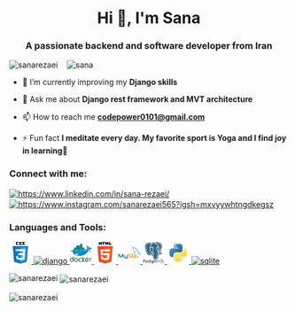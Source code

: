<h1 align="center">Hi 👋, I'm Sana</h1>
<h3 align="center">A passionate backend and software developer from Iran</h3>

<img align="right" alt="sana" width="400" src="https://cdn.dribbble.com/users/1857592/screenshots/3848396/character-typing.gif">

<p align="left"> <img src="https://komarev.com/ghpvc/?username=sanarezaei&label=Profile%20views&color=0e75b6&style=flat" alt="sanarezaei" /> </p>

- 🌱 I’m currently improving my **Django skills**

- 💬 Ask me about **Django rest framework and MVT architecture**

- 📫 How to reach me **codepower0101@gmail.com**

- ⚡ Fun fact **I meditate every day. My favorite sport is Yoga and I find joy in learning🥰**

<h3 align="left">Connect with me:</h3>
<p align="left">
<a href="https://linkedin.com/in/https://www.linkedin.com/in/sana-rezaei/" target="blank"><img align="center" src="https://raw.githubusercontent.com/rahuldkjain/github-profile-readme-generator/master/src/images/icons/Social/linked-in-alt.svg" alt="https://www.linkedin.com/in/sana-rezaei/" height="30" width="40" /></a>
<a href="https://instagram.com/https://www.instagram.com/sanarezaei565?igsh=mxvyywhtngdkegsz" target="blank"><img align="center" src="https://raw.githubusercontent.com/rahuldkjain/github-profile-readme-generator/master/src/images/icons/Social/instagram.svg" alt="https://www.instagram.com/sanarezaei565?igsh=mxvyywhtngdkegsz" height="30" width="40" /></a>
</p>

<h3 align="left">Languages and Tools:</h3>
<p align="left"> <a href="https://www.w3schools.com/css/" target="_blank" rel="noreferrer"> <img src="https://raw.githubusercontent.com/devicons/devicon/master/icons/css3/css3-original-wordmark.svg" alt="css3" width="40" height="40"/> </a> <a href="https://www.djangoproject.com/" target="_blank" rel="noreferrer"> <img src="https://cdn.worldvectorlogo.com/logos/django.svg" alt="django" width="40" height="40"/> </a> <a href="https://www.docker.com/" target="_blank" rel="noreferrer"> <img src="https://raw.githubusercontent.com/devicons/devicon/master/icons/docker/docker-original-wordmark.svg" alt="docker" width="40" height="40"/> </a> <a href="https://www.w3.org/html/" target="_blank" rel="noreferrer"> <img src="https://raw.githubusercontent.com/devicons/devicon/master/icons/html5/html5-original-wordmark.svg" alt="html5" width="40" height="40"/> </a> <a href="https://www.mysql.com/" target="_blank" rel="noreferrer"> <img src="https://raw.githubusercontent.com/devicons/devicon/master/icons/mysql/mysql-original-wordmark.svg" alt="mysql" width="40" height="40"/> </a> <a href="https://www.postgresql.org" target="_blank" rel="noreferrer"> <img src="https://raw.githubusercontent.com/devicons/devicon/master/icons/postgresql/postgresql-original-wordmark.svg" alt="postgresql" width="40" height="40"/> </a> <a href="https://www.python.org" target="_blank" rel="noreferrer"> <img src="https://raw.githubusercontent.com/devicons/devicon/master/icons/python/python-original.svg" alt="python" width="40" height="40"/> </a> <a href="https://www.sqlite.org/" target="_blank" rel="noreferrer"> <img src="https://www.vectorlogo.zone/logos/sqlite/sqlite-icon.svg" alt="sqlite" width="40" height="40"/> </a> </p>

<p><img align="left" src="https://github-readme-stats.vercel.app/api/top-langs?username=sanarezaei&show_icons=true&locale=en&layout=compact" alt="sanarezaei" /></p>

<p>&nbsp;<img align="center" src="https://github-readme-stats.vercel.app/api?username=sanarezaei&show_icons=true&locale=en" alt="sanarezaei" /></p>

<p><img align="center" src="https://github-readme-streak-stats.herokuapp.com/?user=sanarezaei&" alt="sanarezaei" /></p>
